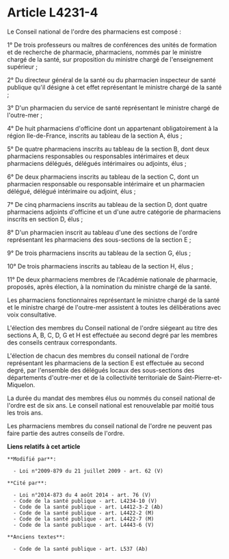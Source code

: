 # Article L4231-4

Le Conseil national de l'ordre des pharmaciens est composé :

1° De trois professeurs ou maîtres de conférences des unités de formation et de recherche de pharmacie, pharmaciens, nommés
par le ministre chargé de la santé, sur proposition du ministre chargé de l'enseignement supérieur ;

2° Du directeur général de la santé ou du pharmacien inspecteur de santé publique qu'il désigne à cet effet représentant le
ministre chargé de la santé ;

3° D'un pharmacien du service de santé représentant le ministre chargé de l'outre-mer ;

4° De huit pharmaciens d'officine dont un appartenant obligatoirement à la région Ile-de-France, inscrits au tableau de la
section A, élus ;

5° De quatre pharmaciens inscrits au tableau de la section B, dont deux pharmaciens responsables ou responsables intérimaires
et deux pharmaciens délégués, délégués intérimaires ou adjoints, élus ;

6° De deux pharmaciens inscrits au tableau de la section C, dont un pharmacien responsable ou responsable intérimaire et un
pharmacien délégué, délégué intérimaire ou adjoint, élus ;

7° De cinq pharmaciens inscrits au tableau de la section D, dont quatre pharmaciens adjoints d'officine et un d'une autre
catégorie de pharmaciens inscrits en section D, élus ;

8° D'un pharmacien inscrit au tableau d'une des sections de l'ordre représentant les pharmaciens des sous-sections de la
section E ;

9° De trois pharmaciens inscrits au tableau de la section G, élus ;

10° De trois pharmaciens inscrits au tableau de la section H, élus ;

11° De deux pharmaciens membres de l'Académie nationale de pharmacie, proposés, après élection, à la nomination du ministre
chargé de la santé.

Les pharmaciens fonctionnaires représentant le ministre chargé de la santé et le ministre chargé de l'outre-mer assistent à
toutes les délibérations avec voix consultative.

L'élection des membres du Conseil national de l'ordre siégeant au titre des sections A, B, C, D, G et H est effectuée au
second degré par les membres des conseils centraux correspondants.

L'élection de chacun des membres du conseil national de l'ordre représentant les pharmaciens de la section E est effectuée au
second degré, par l'ensemble des délégués locaux des sous-sections des départements d'outre-mer et de la collectivité
territoriale de Saint-Pierre-et-Miquelon.

La durée du mandat des membres élus ou nommés du conseil national de l'ordre est de six ans. Le conseil national est
renouvelable par moitié tous les trois ans.

Les pharmaciens membres du conseil national de l'ordre ne peuvent pas faire partie des autres conseils de l'ordre.

**Liens relatifs à cet article**

	**Modifié par**:

	  - Loi n°2009-879 du 21 juillet 2009 - art. 62 (V)

	**Cité par**:

	  - Loi n°2014-873 du 4 août 2014 - art. 76 (V)
	  - Code de la santé publique - art. L4234-10 (V)
	  - Code de la santé publique - art. L4412-3-2 (Ab)
	  - Code de la santé publique - art. L4422-2 (M)
	  - Code de la santé publique - art. L4422-7 (M)
	  - Code de la santé publique - art. L4443-6 (V)

	**Anciens textes**:

	  - Code de la santé publique - art. L537 (Ab)

